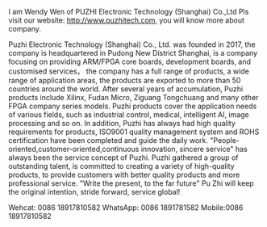 I am Wendy Wen of PUZHI Electronic Technology (Shanghai) Co.,Ltd
Pls visit our website: http://www.puzhitech.com, you will know more about company.

 Puzhi Electronic Technology (Shanghai) Co., Ltd. was founded in 2017, the company is headquartered in Pudong New District Shanghai, is a company focusing on providing ARM/FPGA core boards, development boards, and customised services， the company has a full range of products, a wide range of application areas, the products are exported to more than 50 countries around the world.
After several years of accumulation, Puzhi products include Xilinx, Fudan Micro, Ziguang Tongchuang and many other FPGA company series models. Puzhi products cover the application needs of various fields, such as industrial control, medical, intelligent AI, image processing and so on. In addition, Puzhi has always had high quality requirements for products, ISO9001 quality management system and ROHS certification have been completed and guide the daily work.
"People-oriented,customer-oriented,continuous innovation, sincere service" has always been the service concept of Puzhi. Puzhi gathered a group of outstanding talent, is committed to creating a variety of high-quality products, to provide customers with better quality products and more professional service.
"Write the present, to the far future" Pu Zhi will keep the original intention, stride forward, service global!


Wehcat: 0086 18917810582
WhatsApp:  0086 1891781582
Mobile:0086  18917810582




